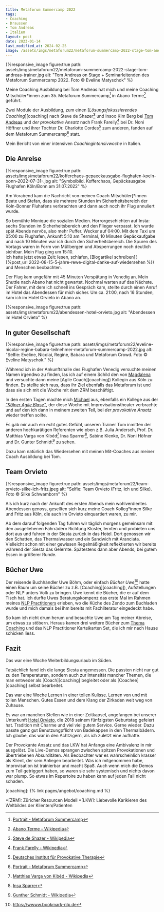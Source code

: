 ```yaml
---
title: Metaforum Summercamp 2022
tags:
- Coaching
- Draussen
- Tom Andreas
- Italien
layout: post
date: 2023-01-14
last_modified_at: 2024-02-25
image: /assets/imgs/metaforum22/metaforum-summercamp-2022-stage-tom-andreas-trainer.jpg
---
```

{%responsive_image figure:true 
path: assets/imgs/metaforum22/metaforum-summercamp-2022-stage-tom-andreas-trainer.jpg
alt: "Tom Andreas on Stage + Seminarleitenden des Metaforum Summercamp 2022. Foto © Eveline Matyschok" %}

Meine Coaching Ausbildung bei Tom Andreas hat mich und meine Coaching Mitschüler\*innen 
zum 35. Metaforum Summercamp[^mfp] in Abano Terme[^abano] geführt. 

Zwei Module der Ausbildung, 
zum einen [*Lösungsfokussierendes Coaching*][coaching]
nach Steve de Shazer[^steve] und Insoo Kim Berg bei [Tom Andreas](/thema/tom-andreas/)
und *der provokative Ansatz* nach Frank Farelly[^ff] 
bei Dr. Noni Höffner und ihrer Tochter Dr. Charlotte Cordes[^provo] 
zum anderen, fanden auf dem Metaforum Summercamp[^mfp] statt.
 
Mein Bericht von einer intensiven *Coachingintensivwoche* in Italien.<!--break-->

## Die Anreise

{%responsive_image figure:true 
path: assets/imgs/metaforum22/kofferchaos-gepaeckausgabe-flughafen-koeln-bonn-2022-07-31-.jpg
alt: "Symbolbild. Kofferchaos, Gepäckausgabe Flughafen Köln/Bonn am 31.07.2022" %}

Am Vorabend kam die Nachricht von meinen Coach Mitschüler]\*innen Beate und Stefan, 
dass sie mehrere Stunden im Sicherheitsbereich der Köln-Bonner Fluhafens verbrachten
und dann auch noch ihr Flug annuliert wurde.  

So bemühte Monique die sozialen Medien.
Horrorgeschichten auf Insta: sechs Stunden im Sicherheitsbereich und den Flieger verpasst.
Ich wurde spät Abends nervös, also mehr Puffer. Wecker auf 04:00.
Mit dem Taxi um 05:00 zu Flughafen, Ankunft 5:10 am Terminal, 10 Minuten Gepäckaufgabe 
und nach 10 Minuten war ich durch den Sicherheitsbereich.
Die Spuren des Vortags waren in Form von Müllbergen und Absperrungen noch deutlich sichtbar.
Mein Flug ging um 15:10.   
Ich hatte jetzt etwas Zeit: lesen, schlafen, [Blogartikel schreiben](
{%post_url 2022-08-15-5-jahre-rewe-digital-danke-auf-wiedersehen %}) und Menschen beobachten.

Der Flug kam ungefähr mit 45 Minuten Verspätung in Venedig an. 
Mein Shuttle nach Abano hat nicht gewartet.
Nochmal warten auf das Nächste.
Der Fahrer, mit dem ich schnell ins Gespräch kam, 
stellte durch einen Anruf im Hotel das Abendessen für mich sicher.
Um  ca. 21:00, nach 16 Stunden, kam ich im Hotel Orvieto in Abano an.

{%responsive_image figure:true 
path: assets/imgs/metaforum22/abendessen-hotel-orvieto.jpg
alt: "Abendessen im Hotel Orvieto" %}

## In guter Gesellschaft

{%responsive_image figure:true 
path: assets/imgs/metaforum22/eveline-nicolai-regine-babara-teilnehmer-metaforum-summercamp-2022.jpg
alt: "Selfie: Eveline, Nicolai, Regine, Babara und Metaforum Crowd. Foto © Eveline Matyschok." %}

Während ich in der Ankunftshalle des Flughafen Venedig 
versuchte meinen Namen irgendwo zu finden,
las ich auf einem Schild den von [Magdalena](
https://maera.de/ueber-uns/magdalena-richtarski/)
und versuchte dann meine [Agile Coach][coaching])
Kollegin aus Köln zu finden.
Es stellte sich raus, dass ihr Ziel ebenfalls das Metaforum ist
und dass sie sich mit die Woche mit dem ZRM beschäftigt.

In den ersten Tagen machte mich [Michael](https://agile-aspects.michaelmahlberg.com/) aus, 
ebenfalls ein Kollege aus der [*"Kölner Agile Blase"*](
/agile-meetups-events-koeln-nrw.html), 
der diese Woche mit Improvisationstheater verbrachte
und auf den ich dann in meinem zweiten Teil, 
bei *der provokative Ansatz* wieder treffen sollte.

Es gab mir auch ein echt gutes Gefühl, unseren Trainer Tom 
inmitten der anderen hochkarätigen Referenten
wie oben z.B. Julia Andersch, Prof. Dr. Matthias Varga von Kibéd[^varga] 
Insa Sparrer[^sparrer], Sabine Klenke, Dr. Noni Höfner 
und Dr. Gunter Schmidt[^gs] zu sehen.

Dazu kam natürlich das Wiedersehen mit meinen Mit-Coaches 
aus meiner Coach Ausbildung bei Tom. 

## Team Orvieto

{%responsive_image figure:true 
path: assets/imgs/metaforum22/team-orvieto-silke-ich-fritz.jpeg
alt: "Selfie: Team Orvieto (Fritz, ich und Silke). Foto © Silke Schwamborn" %}

Als ich kurz nach der Ankunft des ersten Abends mein wohlverdientes Abendessen genoss, 
gesellten sich kurz meine Coach Kolleg\*innen Silke und Fritz aus Köln, 
die auch im Orvieto einquartiert waren, zu mir.

Ab dem darauf folgenden Tag fuhren wir täglich morgens gemeinsam 
mit den ausgeliehenen Fahrrädern Richtung Kloster, 
lernten und probieten uns dort aus und fuhren in der Siesta zurück in das Hotel.
Dort genossen wir den Schatten, das Thermalwasser und ein Sandwich mit Aranciata.
Vielleicht schon mit einer gewissen Regelmäßigkeit reflektierten 
wir bereits während der Siesta das Gelernte. 
Spätestens dann aber Abends, bei gutem Essen in größerer Runde.

## Bücher Uwe 

Der reisende Buchhändler Uwe Böhm, oder einfach *Bücher Uwe*[^bnlp]
hatte einen Raum um seine Bücher zu z.B. [Coaching][coaching]), 
Aufstellungen oder NLP unters Volk zu bringen.
Uwe kennt die Bücher, die er auf dem Tisch hat.
Ich durfte Uwes Beratungskompenz das erste Mal im Rahmen 
meines [NLP Practitioners](/2022/03/31/nlp-practitioner.html)
erleben, wo die Küche des Zendo zum Buchladen wurde 
und mich damals bei ihm bereits mit Fachliteratur eingedeckt habe.

So kam ich nicht drum herum und besuchte Uwe am Tag meiner Abreise,
um etwas zu stöbern. Heraus kamen drei weitere Bücher zum [Thema Coaching](
/tags/coaching/) und das NLP Practitioner Karteikarten Set, 
die ich mir nach Hause schicken liess.

## Fazit

Das war eine Woche Weiterbildungsurlaub im Süden.

Tatsächlich fand ich die lange Siesta angemessen.
Die passten nicht nur gut zu den Temperaturen, 
sondern auch zur Intensität mancher Themen,
die man entweder als [Coach][coaching] begleitet 
oder als [Coachee][coaching] selbst bearbeitet.

Das war eine Woche Lernen in einer tollen Kulisse. 
Lernen von und mit tollen Menschen.
Gutes Essen und dem Klang der Zirkaden weit weg von Zuhause.

Es war an manchen Stellen wie in einer Zeitkapsel,
angefangen bei unserer Unterkunft [Hotel Orvieto](https://www.termeorvieto.it/de/),
die 2018 seinem fünfzigsten Geburtstag gefeiert hat. 
Tradition mit Charme und viel viel gutem Service. 
Gerne wieder. 
Dazu passte ganz gut Benutzungpflicht von Badekappen in den Thermalbädern.
Ich glaube, das war in den Achtzigern, als ich zuletzt eine aufhatte.

Der Provokante Ansatz und das LKW hat Anfangs eine Ambivalenz in mir ausgelöst.
Die Live-Demos sprangen zwischen spitzen Provokationen und übertriebenen Absurditäten. 
Als Beobachter war es wahrscheinlich krasser als Klient, 
der sein Anliegen bearbeitet.
Was ich mitgenommen habe, Improvisation ist trainierbar und macht Spaß.
Auch wenn mich die Demos zum Teil getriggert haben, 
so waren sie sehr systemisch und nichts davon war plump.
So etwas im Repertoire zu haben kann auf jeden Fall nicht schaden.

[^mfp]: [Portrait - Metaforum Summercamp](https://www.metaforum-sommercamp.com/portrait)
[^abano]: [Abano Terme - Wikipedia](https://de.wikipedia.org/wiki/Abano_Terme)
[^provo]: [Deutsches Institut für Provokative Therapie](https://provokativ.com/)
[^referenten2022]: [Seminarleitende SommerCamp 2022](https://www.metaforum-sommercamp.com/seminarleitende-2022)
[^steve]: [Steve de Shazer - Wikipedia](https://de.wikipedia.org/wiki/Steve_de_Shazer)
[^ff]: [Frank Farelly - Wikipedia](https://de.wikipedia.org/wiki/Frank_Farrelly)
[^magda]: [MAERA.de: Magdalena Richtarski](https://maera.de/ueber-uns/magdalena-richtarski/)	
[^gs]: [Gunther Schmidt - Wikipedia](https://de.wikipedia.org/wiki/Gunther_Schmidt_(Mediziner))
[^varga]: [Matthias Varga von Kibéd - Wikipedia](https://de.wikipedia.org/wiki/Matthias_Varga_von_Kib%C3%A9d)
[^sparrer]: [Insa Sparrer](https://de.wikipedia.org/wiki/Insa_Sparrer)
[^sys]: [Beratung ohne Ratschlag : systemisches Coaching für Führungskräfte und BeraterInnen von Soja Radatz](https://portal.dnb.de/opac.htm?referrer=Wikipedia&method=enhancedSearch&index=num&term=9783902155016&operator=and)
[^bnlp]: <https://wwww.bookmark-nlp.de>

[coaching]: {% link pages/angebot/coaching.md %} 

*[ZRM]: Züricher Resourcen Modell
*[LKW]: Liebevolle Karikieren des Weltbildes der Klienten/Patienten

